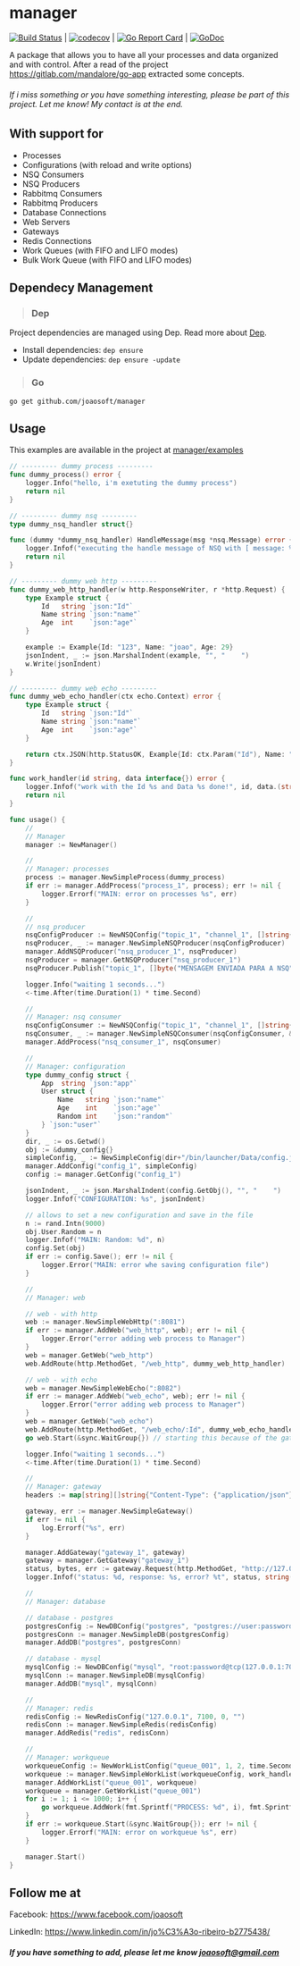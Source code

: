 # manager
[![Build Status](https://travis-ci.org/joaosoft/manager.svg?branch=master)](https://travis-ci.org/joaosoft/manager) | [![codecov](https://codecov.io/gh/joaosoft/manager/branch/master/graph/badge.svg)](https://codecov.io/gh/joaosoft/manager) | [![Go Report Card](https://goreportcard.com/badge/github.com/joaosoft/manager)](https://goreportcard.com/report/github.com/joaosoft/manager) | [![GoDoc](https://godoc.org/github.com/joaosoft/manager?status.svg)](https://godoc.org/github.com/joaosoft/manager)

A package that allows you to have all your processes and data organized and with control.
After a read of the project https://gitlab.com/mandalore/go-app extracted some concepts. 

###### If i miss something or you have something interesting, please be part of this project. Let me know! My contact is at the end.

## With support for
* Processes
* Configurations (with reload and write options)
* NSQ Consumers
* NSQ Producers
* Rabbitmq Consumers
* Rabbitmq Producers
* Database Connections
* Web Servers
* Gateways
* Redis Connections
* Work Queues (with FIFO and LIFO modes)
* Bulk Work Queue (with FIFO and LIFO modes)

## Dependecy Management 
>### Dep

Project dependencies are managed using Dep. Read more about [Dep](https://github.com/golang/dep).
* Install dependencies: `dep ensure`
* Update dependencies: `dep ensure -update`


>### Go
```
go get github.com/joaosoft/manager
```

## Usage 
This examples are available in the project at [manager/examples](https://github.com/joaosoft/manager/tree/master/examples)

```go
// --------- dummy process ---------
func dummy_process() error {
	logger.Info("hello, i'm exetuting the dummy process")
	return nil
}

// --------- dummy nsq ---------
type dummy_nsq_handler struct{}

func (dummy *dummy_nsq_handler) HandleMessage(msg *nsq.Message) error {
	logger.Infof("executing the handle message of NSQ with [ message: %s ]", string(msg.Body))
	return nil
}

// --------- dummy web http ---------
func dummy_web_http_handler(w http.ResponseWriter, r *http.Request) {
	type Example struct {
		Id   string `json:"Id"`
		Name string `json:"name"`
		Age  int    `json:"age"`
	}

	example := Example{Id: "123", Name: "joao", Age: 29}
	jsonIndent, _ := json.MarshalIndent(example, "", "    ")
	w.Write(jsonIndent)
}

// --------- dummy web echo ---------
func dummy_web_echo_handler(ctx echo.Context) error {
	type Example struct {
		Id   string `json:"Id"`
		Name string `json:"name"`
		Age  int    `json:"age"`
	}

	return ctx.JSON(http.StatusOK, Example{Id: ctx.Param("Id"), Name: "joao", Age: 29})
}

func work_handler(id string, data interface{}) error {
	logger.Infof("work with the Id %s and Data %s done!", id, data.(string))
	return nil
}

func usage() {
	//
	// Manager
	manager := NewManager()

	//
	// Manager: processes
	process := manager.NewSimpleProcess(dummy_process)
	if err := manager.AddProcess("process_1", process); err != nil {
		logger.Errorf("MAIN: error on processes %s", err)
	}

	//
	// nsq producer
	nsqConfigProducer := NewNSQConfig("topic_1", "channel_1", []string{"127.0.0.1:4150"}, []string{"127.0.0.1:4161"}, 30, 5)
	nsqProducer, _ := manager.NewSimpleNSQProducer(nsqConfigProducer)
	manager.AddNSQProducer("nsq_producer_1", nsqProducer)
	nsqProducer = manager.GetNSQProducer("nsq_producer_1")
	nsqProducer.Publish("topic_1", []byte("MENSAGEM ENVIADA PARA A NSQ"), 3)

	logger.Info("waiting 1 seconds...")
	<-time.After(time.Duration(1) * time.Second)

	//
	// Manager: nsq consumer
	nsqConfigConsumer := NewNSQConfig("topic_1", "channel_1", []string{"127.0.0.1:4161"}, []string{"127.0.0.1:4150"}, 30, 5)
	nsqConsumer, _ := manager.NewSimpleNSQConsumer(nsqConfigConsumer, &dummy_nsq_handler{})
	manager.AddProcess("nsq_consumer_1", nsqConsumer)

	//
	// Manager: configuration
	type dummy_config struct {
		App  string `json:"app"`
		User struct {
			Name   string `json:"name"`
			Age    int    `json:"age"`
			Random int    `json:"random"`
		} `json:"user"`
	}
	dir, _ := os.Getwd()
	obj := &dummy_config{}
	simpleConfig, _ := NewSimpleConfig(dir+"/bin/launcher/Data/config.json", obj)
	manager.AddConfig("config_1", simpleConfig)
	config := manager.GetConfig("config_1")

	jsonIndent, _ := json.MarshalIndent(config.GetObj(), "", "    ")
	logger.Infof("CONFIGURATION: %s", jsonIndent)

	// allows to set a new configuration and save in the file
	n := rand.Intn(9000)
	obj.User.Random = n
	logger.Infof("MAIN: Random: %d", n)
	config.Set(obj)
	if err := config.Save(); err != nil {
		logger.Error("MAIN: error whe saving configuration file")
	}

	//
	// Manager: web

	// web - with http
	web := manager.NewSimpleWebHttp(":8081")
	if err := manager.AddWeb("web_http", web); err != nil {
		logger.Error("error adding web process to Manager")
	}
	web = manager.GetWeb("web_http")
	web.AddRoute(http.MethodGet, "/web_http", dummy_web_http_handler)

	// web - with echo
	web = manager.NewSimpleWebEcho(":8082")
	if err := manager.AddWeb("web_echo", web); err != nil {
		logger.Error("error adding web process to Manager")
	}
	web = manager.GetWeb("web_echo")
	web.AddRoute(http.MethodGet, "/web_echo/:Id", dummy_web_echo_handler)
	go web.Start(&sync.WaitGroup{}) // starting this because of the gateway

	logger.Info("waiting 1 seconds...")
	<-time.After(time.Duration(1) * time.Second)

	//
	// Manager: gateway
	headers := map[string][]string{"Content-Type": {"application/json"}}

	gateway, err := manager.NewSimpleGateway()
    if err != nil {
		log.Errorf("%s", err)
	}

	manager.AddGateway("gateway_1", gateway)
	gateway = manager.GetGateway("gateway_1")
	status, bytes, err := gateway.Request(http.MethodGet, "http://127.0.0.1:8082", "/web_echo/123", headers, nil)
	logger.Infof("status: %d, response: %s, error? %t", status, string(bytes), err != nil)

	//
	// Manager: database

	// database - postgres
	postgresConfig := NewDBConfig("postgres", "postgres://user:password@localhost:7001?sslmode=disable")
	postgresConn := manager.NewSimpleDB(postgresConfig)
	manager.AddDB("postgres", postgresConn)

	// database - mysql
	mysqlConfig := NewDBConfig("mysql", "root:password@tcp(127.0.0.1:7002)/mysql")
	mysqlConn := manager.NewSimpleDB(mysqlConfig)
	manager.AddDB("mysql", mysqlConn)

	//
	// Manager: redis
	redisConfig := NewRedisConfig("127.0.0.1", 7100, 0, "")
	redisConn := manager.NewSimpleRedis(redisConfig)
	manager.AddRedis("redis", redisConn)

	//
	// Manager: workqueue
	workqueueConfig := NewWorkListConfig("queue_001", 1, 2, time.Second*2, FIFO)
	workqueue := manager.NewSimpleWorkList(workqueueConfig, work_handler, nil, nil)
	manager.AddWorkList("queue_001", workqueue)
	workqueue = manager.GetWorkList("queue_001")
	for i := 1; i <= 1000; i++ {
		go workqueue.AddWork(fmt.Sprintf("PROCESS: %d", i), fmt.Sprintf("THIS IS MY MESSAGE %d", i))
	}
	if err := workqueue.Start(&sync.WaitGroup{}); err != nil {
		logger.Errorf("MAIN: error on workqueue %s", err)
	}

	manager.Start()
}
```

## Follow me at
Facebook: https://www.facebook.com/joaosoft

LinkedIn: https://www.linkedin.com/in/jo%C3%A3o-ribeiro-b2775438/

##### If you have something to add, please let me know joaosoft@gmail.com
